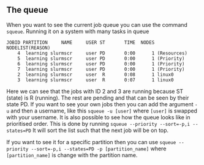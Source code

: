 The queue
---------

When you want to see the current job queue you can use the command `squeue`.
Running it on a system with many tasks in queue

```plaintext
JOBID PARTITION     NAME     USER ST       TIME  NODES NODELIST(REASON)
    4  learning slurmscr     user PD       0:00      1 (Resources)
    5  learning slurmscr     user PD       0:00      1 (Priority)
    6  learning slurmscr     user PD       0:00      1 (Priority)
    7  learning slurmscr     user PD       0:00      1 (Priority)
    2  learning slurmscr     user  R       0:08      1 linux0
    3  learning slurmscr     user  R       0:07      1 linux0
```

Here we can see that the jobs with ID 2 and 3 are running because ST (state) is R (running). The rest are pending and that can be seen by their state PD.
If you want to see your own jobs then you can add the argument `-u` and then a username, like this `squeue -u [user]` where `[user]` is swapped with your username.
It is also possible to see how the queue looks like in prioritised order. This is done by running `squeue --priority --sort=-p,i --states=PD` It will sort the list such that the next job will be on top.

If you want to see it for a specific partition then you can use `squeue --priority --sort=-p,i --states=PD -p [partition_name]` where `[partition_name]` is change with the partition name.
